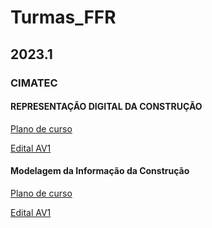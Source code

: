 # Turmas_FFR

## 2023.1

### CIMATEC

#### REPRESENTAÇÃO DIGITAL DA CONSTRUÇÃO

[Plano de curso](./2023.1/CIMATEC/Represetacao_digital_da_construcao/plano_rdc.md)

[Edital AV1](./2023.1/CIMATEC/Represetacao_digital_da_construcao/av1_edital.md)


#### Modelagem da Informação da Construção

[Plano de curso](./2023.1/CIMATEC/Modelagem_da_informacao_da_construcao/plano_mic.md)

[Edital AV1](./2023.1/CIMATEC/Modelagem_da_informacao_da_construcao/av1_edital_mic.md)


